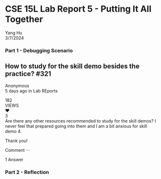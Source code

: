 # CSE 15L Lab Report 5 - Putting It All Together

Yang Hu  
3/7/2024  

### Part 1 - Debugging Scenario
## How to study for the skill demo besides the practice? #321
Anonymous  
5 days ago in Lab REports  

182  
VIEWS  
❤  
3  
Are there any other resources recommended to study for the skill demos? I never feel that prepared going into them and I am a bit anxious for skill demo 4.  

Thank you!  

Comment ···  

1 Answer
### Part 2 - Reflection
